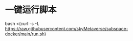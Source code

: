 # 一键运行脚本

bash <(curl -s -L https://raw.githubusercontent.com/skyMetaverse/subspace-docker/main/run.sh)
